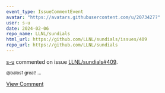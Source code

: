 ```yaml
---
event_type: IssueCommentEvent
avatar: "https://avatars.githubusercontent.com/u/2073427?"
user: s-u
date: 2024-02-06
repo_name: LLNL/sundials
html_url: https://github.com/LLNL/sundials/issues/409
repo_url: https://github.com/LLNL/sundials
---
```


<a href='https://github.com/s-u' target='_blank'>s-u</a> commented on issue <a href='https://github.com/LLNL/sundials/issues/409' target='_blank'>LLNL/sundials#409</a>.

<small>@balos1 great!...</small>

<a href='https://github.com/LLNL/sundials/issues/409' target='_blank'>View Comment</a>